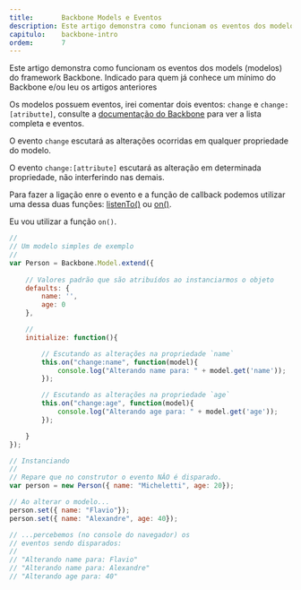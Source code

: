```yaml
---
title:       Backbone Models e Eventos
description: Este artigo demonstra como funcionam os eventos dos modelos do framework Backbone para JavaScript
capitulo:    backbone-intro
ordem:       7
---
```


Este artigo demonstra como funcionam os eventos dos models (modelos) do framework Backbone.
Indicado para quem já conhece um mínimo do Backbone e/ou leu os artigos anteriores

Os modelos possuem eventos, irei comentar dois eventos: `change` e `change:[atributte]`, consulte a 
[documentação do Backbone](http://backbonejs.org/#Events-catalog) para ver a lista completa e eventos.

O evento `change` escutará as alterações ocorridas em qualquer propriedade do modelo.

O evento `change:[attribute]` escutará as alteração em determinada propriedade, não interferindo nas demais.

Para fazer a ligação enre o evento e a função de callback podemos utilizar uma dessa duas funções:
[listenTo()](http://backbonejs.org/#Events-listenTo) ou
[on()](http://backbonejs.org/#Events-on).

Eu vou utilizar a função `on()`.

```javascript
//
// Um modelo simples de exemplo
//
var Person = Backbone.Model.extend({
    
    // Valores padrão que são atribuídos ao instanciarmos o objeto
    defaults: {
        name: '',
        age: 0
    },

    // 
    initialize: function(){

        // Escutando as alterações na propriedade `name`
        this.on("change:name", function(model){
            console.log("Alterando name para: " + model.get('name'));
        });

        // Escutando as alterações na propriedade `age`
        this.on("change:age", function(model){
            console.log("Alterando age para: " + model.get('age'));
        });

    }
});

// Instanciando
//
// Repare que no construtor o evento NÂO é disparado.
var person = new Person({ name: "Micheletti", age: 20});

// Ao alterar o modelo...
person.set({ name: "Flavio"});
person.set({ name: "Alexandre", age: 40});

// ...percebemos (no console do navegador) os
// eventos sendo disparados:
//
// "Alterando name para: Flavio"
// "Alterando name para: Alexandre"
// "Alterando age para: 40"

```